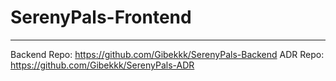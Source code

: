 # SerenyPals-Frontend
---
Backend Repo: https://github.com/Gibekkk/SerenyPals-Backend
ADR Repo:
https://github.com/Gibekkk/SerenyPals-ADR
